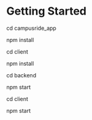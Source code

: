 # Getting Started
cd campusride_app

npm install

cd client

npm install

cd backend

npm start

cd client

npm start
